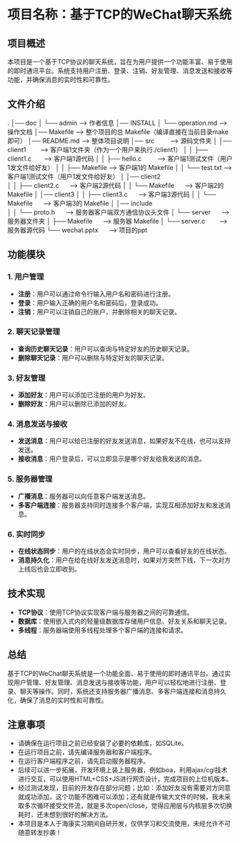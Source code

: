 # 项目名称：基于TCP的WeChat聊天系统

## 项目概述

本项目是一个基于TCP协议的聊天系统，旨在为用户提供一个功能丰富、易于使用的即时通讯平台。系统支持用户注册、登录、注销、好友管理、消息发送和接收等功能，并确保消息的实时性和可靠性。

## 文件介绍

.
│── doc
│   └── admin                      --> 作者信息
│── INSTALL
│   └── operation.md               --> 操作文档
│── Makefile                       --> 整个项目的总 Makefile（编译直接在当前目录make即可）
│── README.md                      --> 整体项目说明
│── src                            --> 源码文件夹
│   │── client1                    --> 客户端1文件夹（作为一个用户来执行./client1）
│   │   ├── client1.c              --> 客户端1源代码
│   │   ├── hello.c                --> 客户端1测试文件（用户1发文件给好友）
│   │   ├── Makefile               --> 客户端1的 Makefile
│   │   └── test.txt               --> 客户端1测试文件（用户1发文件给好友）
│   │── client2  
│   │   ├── client2.c              --> 客户端2源代码
│   │   └── Makefile               --> 客户端2的 Makefile
│   │── client3
│   │   ├── client3.c              --> 客户端3源代码
│   │   └── Makefile               --> 客户端3的 Makefile
│   │── include             
│   │   └── proto.h                --> 服务器客户端双方通信协议头文件
│   └── server                     --> 服务器文件夹
│       ├── Makefile               --> 服务器 Makefile
│       └── server.c               --> 服务器源代码
└── wechat.pptx                    --> 项目的ppt

## 功能模块

### 1. 用户管理

- **注册**：用户可以通过命令行输入用户名和密码进行注册。
- **登录**：用户输入正确的用户名和密码后，登录成功。
- **注销**：用户可以注销自己的账户，并删除相关的聊天记录。

### 2. 聊天记录管理

- **查询历史聊天记录**：用户可以查询与特定好友的历史聊天记录。
- **删除聊天记录**：用户可以删除与特定好友的聊天记录。

### 3. 好友管理

- **添加好友**：用户可以添加已注册的用户为好友。
- **删除好友**：用户可以删除已添加的好友。

### 4. 消息发送与接收

- **发送消息**：用户可以给已注册的好友发送消息，如果好友不在线，也可以支持发送。
- **接收消息**：用户登录后，可以立即显示是哪个好友给我发送的消息。

### 5. 服务器管理

- **广播消息**：服务器可以向任意客户端发送消息。
- **多客户端连接**：服务器支持同时连接多个客户端，实现互相添加好友和发送消息。

### 6. 实时同步

- **在线状态同步**：用户的在线状态会实时同步，用户可以查看好友的在线状态。
- **消息持久化**：用户在给在线好友发送消息时，如果对方突然下线，下一次对方上线后也会立即收到。

## 技术实现

- **TCP协议**：使用TCP协议实现客户端与服务器之间的可靠通信。
- **数据库**：使用嵌入式内的轻量级数据库存储用户信息、好友关系和聊天记录。
- **多线程**：服务器端使用多线程处理多个客户端的连接和请求。

## 总结

基于TCP的WeChat聊天系统是一个功能全面、易于使用的即时通讯平台。通过实现用户管理、好友管理、消息发送与接收等功能，用户可以轻松地进行注册、登录、聊天等操作。同时，系统还支持服务器广播消息、多客户端连接和消息持久化，确保了消息的实时性和可靠性。

## 注意事项

- 请确保在运行项目之前已经安装了必要的依赖库，如SQLite。
- 在运行项目之前，请先编译服务器和客户端程序。
- 在运行客户端程序之前，请先启动服务器程序。
- 后续可以进一步拓展，开发环境上装上服务器，例如boa，利用ajax/cgi技术进行交互，可以使用HTML+CSS+JS进行网页设计，完成项目的上位机版本。
- 经过测试发现，目前的开发存在部分问题；比如：添加好友没有需要对方同意就成功添加，这个功能不困难可以添加；还有就是传输大文件的时候，我未采取多次循环接受文件流，就是多次open/close，觉得应用层与内核层多次切换耗时，还未想到很好的解决方法。
- 本项目是本人于海康实习期间自研开发，仅供学习和交流使用，未经允许不可随意转发抄袭！

